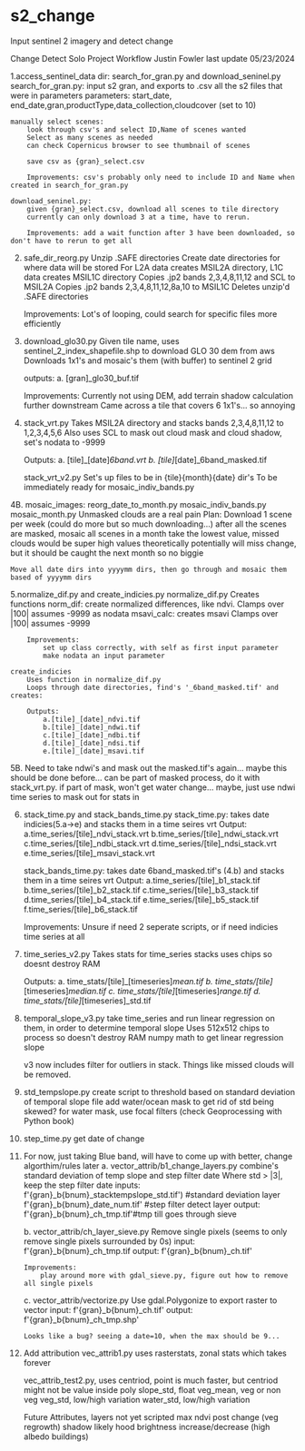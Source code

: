 # s2_change
Input sentinel 2 imagery and detect change 

Change Detect Solo Project Workflow
Justin Fowler
last update 05/23/2024

1.access_sentinel_data dir: search_for_gran.py and download_seninel.py
    search_for_gran.py:
        input s2 gran, and exports to .csv all the s2 files that were in parameters
            parameters: start_date, end_date,gran,productType,data_collection,cloudcover (set to 10)

    manually select scenes:
        look through csv's and select ID,Name of scenes wanted
        Select as many scenes as needed
        can check Copernicus browser to see thumbnail of scenes

        save csv as {gran}_select.csv

        Improvements: csv's probably only need to include ID and Name when created in search_for_gran.py

    download_seninel.py:
        given {gran}_select.csv, download all scenes to tile directory
        currently can only download 3 at a time, have to rerun.

        Improvements: add a wait function after 3 have been downloaded, so don't have to rerun to get all


2. safe_dir_reorg.py
    Unzip .SAFE directories
    Create date directories for where data will be stored
    For L2A data creates MSIL2A directory, L1C data creates MSIL1C directory
        Copies .jp2 bands 2,3,4,8,11,12 and SCL to MSIL2A
        Copies .jp2 bands 2,3,4,8,11,12,8a,10 to MSIL1C
    Deletes unzip'd .SAFE directories

    Improvements:
        Lot's of looping, could search for specific files more efficiently

3. download_glo30.py
    Given tile name, uses sentinel_2_index_shapefile.shp to download GLO 30 dem from aws
    Downloads 1x1's and mosaic's them (with buffer) to sentinel 2 grid

    outputs:
        a. [gran]_glo30_buf.tif

    Improvements:
        Currently not using DEM, add terrain shadow calculation further downstream
        Came across a tile that covers 6 1x1's... so annoying

4. stack_vrt.py
    Takes MSIL2A directory and stacks bands 2,3,4,8,11,12 to 1,2,3,4,5,6
    Also uses SCL to mask out cloud mask and cloud shadow, set's nodata to -9999

    Outputs:
        a.  [tile]_[date]_6band.vrt
        b.  [tile]_[date]_6band_masked.tif

    stack_vrt_v2.py
        Set's up files to be in {tile}\{month}\{date} dir's
        To be immediately ready for mosaic_indiv_bands.py

4B. mosaic_images:
    reorg_date_to_month.py
    mosaic_indiv_bands.py
    mosaic_month.py
    Unmasked clouds are a real pain
    Plan:
        Download 1 scene per week (could do more but so much downloading...)
        after all the scenes are masked, mosaic all scenes in a month
        take the lowest value, missed clouds would be super high values theoretically
            potentially will miss change, but it should be caught the next month so no biggie

    Move all date dirs into yyyymm dirs, then go through and mosaic them based of yyyymm dirs


5.normalize_dif.py and create_indicies.py
    normalize_dif.py
        Creates functions
        norm_dif: create normalized differences, like ndvi.
            Clamps over |100|
            assumes -9999 as nodata
        msavi_calc: creates msavi
            Clamps over |100|
            assumes -9999

        Improvements:
            set up class correctly, with self as first input parameter
            make nodata an input parameter

    create_indicies
        Uses function in normalize_dif.py
        Loops through date directories, find's '_6band_masked.tif' and creates:

        Outputs:
            a.[tile]_[date]_ndvi.tif
            b.[tile]_[date]_ndwi.tif
            c.[tile]_[date]_ndbi.tif
            d.[tile]_[date]_ndsi.tif
            e.[tile]_[date]_msavi.tif

5B. Need to take ndwi's and mask out the masked.tif's again... maybe this should be done before...
    can be part of masked process, do it with stack_vrt.py.
    if part of mask, won't get water change...
    maybe, just use ndwi time series to mask out for stats in

6. stack_time.py and stack_bands_time.py
    stack_time.py:
        takes date indicies(5.a->e) and stacks them in a time seires vrt
        Output:
            a.time_series/[tile]_ndvi_stack.vrt
            b.time_series/[tile]_ndwi_stack.vrt
            c.time_series/[tile]_ndbi_stack.vrt
            d.time_series/[tile]_ndsi_stack.vrt
            e.time_series/[tile]_msavi_stack.vrt

    stack_bands_time.py:
        takes date 6band_masked.tif's (4.b) and stacks them in a time seires vrt
        Output:
            a.time_series/[tile]_b1_stack.tif
            b.time_series/[tile]_b2_stack.tif
            c.time_series/[tile]_b3_stack.tif
            d.time_series/[tile]_b4_stack.tif
            e.time_series/[tile]_b5_stack.tif
            f.time_series/[tile]_b6_stack.tif

    Improvements:
        Unsure if need 2 seperate scripts, or if need indicies time series at all

7. time_series_v2.py
    Takes stats for time_series stacks
    uses chips so doesnt destroy RAM

    Outputs:
    a. time_stats/[tile]_[timeseries]_mean.tif
    b. time_stats/[tile]_[timeseries]_median.tif
    c. time_stats/[tile]_[timeseries]_range.tif
    d. time_stats/[tile]_[timeseries]_std.tif


8. temporal_slope_v3.py
    take time_series and run linear regression on them, in order to determine temporal slope
    Uses 512x512 chips to process so doesn't destroy RAM
    numpy math to get linear regression slope

    v3 now includes filter for outliers in stack. Things like missed clouds will be removed.

9. std_tempslope.py
    create script to threshold based on standard deviation of temporal slope file
    add water/ocean mask to get rid of std being skewed?
        for water mask, use focal filters (check Geoprocessing with Python book)

10. step_time.py
    get date of change

11. For now, just taking Blue band, will have to come up with better, change algorthim/rules later
    a. vector_attrib/b1_change_layers.py
        combine's standard deviation of temp slope and step filter date
        Where std > |3|, keep the step filter date
        inputs:
            f'{gran}_b{bnum}_stacktempslope_std.tif')   #standard deviation layer
            f'{gran}_b{bnum}_date_num.tif'              #step filter detect layer
        output:
            f'{gran}_b{bnum}_ch_tmp.tif'#tmp till goes through sieve

    b. vector_attrib/ch_layer_sieve.py
        Remove single pixels (seems to only remove single pixels surrounded by 0s)
        input: f'{gran}_b{bnum}_ch_tmp.tif
        output: f'{gran}_b{bnum}_ch.tif'

        Improvements:
            play around more with gdal_sieve.py, figure out how to remove all single pixels

    c. vector_attrib/vectorize.py
        Use gdal.Polygonize to export raster to vector
        input: f'{gran}_b{bnum}_ch.tif'
        output: f'{gran}_b{bnum}_ch_tmp.shp'

        Looks like a bug? seeing a date=10, when the max should be 9...

12. Add attribution
    vec_attrib1.py
        uses rasterstats, zonal stats which takes forever

    vec_attrib_test2.py, uses centriod, point is much faster, but centriod might not be value inside poly
        slope_std, float
        veg_mean, veg or non veg
        veg_std, low/high variation
        water_std, low/high variation


    Future Attributes, layers not yet scripted
        max ndvi post change (veg regrowth)
        shadow likely hood
        brightness increase/decrease (high albedo buildings)
